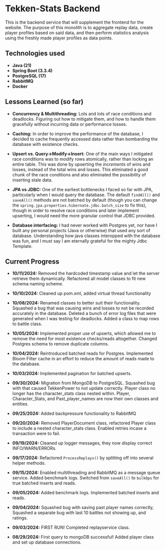 
# Tekken-Stats Backend

This is the backend service that will supplement the frontend for the website. The purpose of this monolith is to aggregate replay data, create player profiles based on said data, and then perform statistics analysis using the freshly made player profiles as data points.

## Technologies used

* **Java (21)**
* **Spring Boot (3.3.4)**
* **PostgreSQL (17)**
* **RabbitMQ**
* **Docker**



## Lessons Learned (so far)

* **Concurrency & Multithreading:** Lots and lots of race conditions and deadlocks. Figuring out how to mitigate them, and how to handle them gracefully without incurring data or performance losses.


* **Caching:** In order to improve the performance of the database, I decided to cache frequently accessed data rather than bombarding the database with existence checks.


* **Upsert vs. Query->Modify->Insert:** One of the main ways I mitigated race conditions was to modify rows atomically, rather than locking an entire table. This was done by upserting the *increments* of wins and losses, instead of the total wins and losses. This eliminated a good chunk of the race conditions and also eliminated the possibility of inserting stale data.


* **JPA vs JDBC:** One of the earliest bottlenecks I faced so far with JPA, particularly when I would query the database. The default `findAll()` and `saveAll()` methods are not batched by default (though you can change the `spring.jpa.properties.hibernate.jdbc.batch_size` to fix this), though in order to resolve race conditions and later implement upserting, I would need the more granular control that JDBC provided.


* **Database interfacing:** I had never worked with Postgres yet, nor have I built any personal projects (Java or otherwise) that used any sort of database. Understanding how java classes interopped with the database was fun, and I must say I am eternally grateful for the mighty Jdbc Template.




## Current Progress

* **10/11/2024:** Removed the hardcoded timestamp value and let the server retrieve them dynamically. Refactored all model classes to fit new schema naming scheme.


* **10/10/2024:** Cleaned up pom.xml, added virtual thread functionality


* **10/08/2024:** Renamed classes to better suit their functionality. Squashed a bug that was causing wins and losses to not be recorded accurately in the database. Deleted a bunch of error log files that were generated when I was testing for deadlocks. Added a class to map rows to battle class.


* **10/05/2024:** Implemented proper use of upserts, which allowed me to remove the need for most existence checks/reads altogether. Changed Postgres schema to remove duplicate columns.


* **10/04/2024:** Reintroduced batched reads for Postgres. Implemented Bloom Filter cache in an effort to reduce the amount of reads made to the database.


* **10/03/2024:** Implemented pagination for batched upserts.


* **09/30/2024:** Migration from MongoDB to PostgreSQL. Squashed bug with that caused TekkenPower to not update correctly. Player class no longer has the character_stats class nested within. Player, Character_Stats, and Past_player_names are now their own classes and entities.


* **09/25/2024:** Added backpressure functionality to RabbitMQ


* **09/20/2024:** Removed PlayerDocument class, refactored Player class to include a nested character_stats class. Enabled retries incase a transaction were to fail.


* **09/19/2024:** Cleaned up logger messages, they now display correct INFO/WARN/ERRORs.


* **09/17/2024:** Refactored `ProcessReplays()` by splitting off into several helper methods.


* **09/15/2024:** Enabled multithreading and RabbitMQ as a message queue service. Added benchmark logs. Switched from `saveAll()` to `bulkOps` for true batched inserts and reads.


* **09/05/2024:** Added benchmark logs. Implemented batched inserts and reads.


* **09/04/2024:** Squashed bug with saving past player names correctly, Squashed a separate bug with last 10 battles not showing up, and ratings.


* **09/03/2024:** FIRST RUN! Completed replayservice class.


* **08/29/2024:** First query to mongoDB successful! Added player class and set up database connections. 




